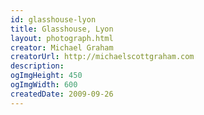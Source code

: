 ```yaml
---
id: glasshouse-lyon
title: Glasshouse, Lyon
layout: photograph.html
creator: Michael Graham
creatorUrl: http://michaelscottgraham.com
description:
ogImgHeight: 450
ogImgWidth: 600
createdDate: 2009-09-26
---
```

